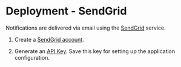 # Deployment - SendGrid

Notifications are delivered via email using the [SendGrid](https://sendgrid.com/partners/azure/) service.

1. Create a [SendGrid account](https://docs.microsoft.com/en-us/azure/sendgrid-dotnet-how-to-send-email).

1. Generate an [API Key](https://docs.microsoft.com/en-us/azure/sendgrid-dotnet-how-to-send-email#to-find-your-sendgrid-api-key). Save this key for setting up the application configuration.
